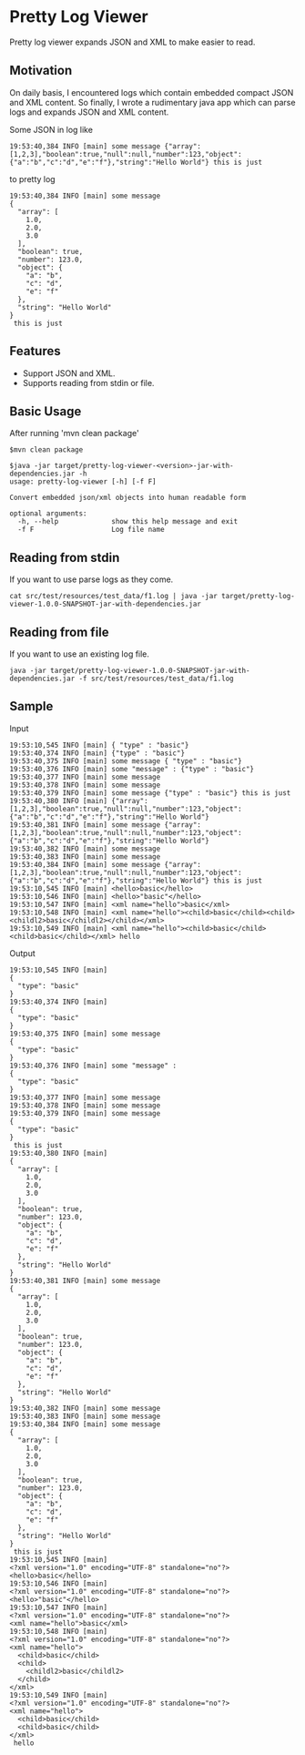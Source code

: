 Pretty Log Viewer
===================

Pretty log viewer expands JSON and XML to make easier to read.

Motivation
----------

On daily basis, I encountered logs which contain embedded compact JSON and XML content. So finally, I wrote a 
rudimentary java app which can parse logs and expands JSON and XML content.

Some JSON in log like

```text
19:53:40,384 INFO [main] some message {"array":[1,2,3],"boolean":true,"null":null,"number":123,"object":{"a":"b","c":"d","e":"f"},"string":"Hello World"} this is just
```

to pretty log

```text
19:53:40,384 INFO [main] some message 
{
  "array": [
    1.0,
    2.0,
    3.0
  ],
  "boolean": true,
  "number": 123.0,
  "object": {
    "a": "b",
    "c": "d",
    "e": "f"
  },
  "string": "Hello World"
}
 this is just
 ```


Features
--------

 * Support JSON and XML.
 * Supports reading from stdin or file.
 
Basic Usage
-----------

After running 'mvn clean package'

```text
$mvn clean package

$java -jar target/pretty-log-viewer-<version>-jar-with-dependencies.jar -h
usage: pretty-log-viewer [-h] [-f F]

Convert embedded json/xml objects into human readable form

optional arguments:
  -h, --help             show this help message and exit
  -f F                   Log file name
```

Reading from stdin
------------------

If you want to use parse logs as they come.

```text
cat src/test/resources/test_data/f1.log | java -jar target/pretty-log-viewer-1.0.0-SNAPSHOT-jar-with-dependencies.jar
```

Reading from file
------------------

If you want to use an existing log file.

```text
java -jar target/pretty-log-viewer-1.0.0-SNAPSHOT-jar-with-dependencies.jar -f src/test/resources/test_data/f1.log
```

Sample
------

Input

```text
19:53:10,545 INFO [main] { "type" : "basic"}
19:53:40,374 INFO [main] {"type" : "basic"}
19:53:40,375 INFO [main] some message { "type" : "basic"}
19:53:40,376 INFO [main] some "message" : {"type" : "basic"}
19:53:40,377 INFO [main] some message
19:53:40,378 INFO [main] some message
19:53:40,379 INFO [main] some message {"type" : "basic"} this is just
19:53:40,380 INFO [main] {"array":[1,2,3],"boolean":true,"null":null,"number":123,"object":{"a":"b","c":"d","e":"f"},"string":"Hello World"}
19:53:40,381 INFO [main] some message {"array":[1,2,3],"boolean":true,"null":null,"number":123,"object":{"a":"b","c":"d","e":"f"},"string":"Hello World"}
19:53:40,382 INFO [main] some message
19:53:40,383 INFO [main] some message
19:53:40,384 INFO [main] some message {"array":[1,2,3],"boolean":true,"null":null,"number":123,"object":{"a":"b","c":"d","e":"f"},"string":"Hello World"} this is just
19:53:10,545 INFO [main] <hello>basic</hello>
19:53:10,546 INFO [main] <hello>"basic"</hello>
19:53:10,547 INFO [main] <xml name="hello">basic</xml>
19:53:10,548 INFO [main] <xml name="hello"><child>basic</child><child><childl2>basic</childl2></child></xml>
19:53:10,549 INFO [main] <xml name="hello"><child>basic</child><child>basic</child></xml> hello
```

Output

```text
19:53:10,545 INFO [main] 
{
  "type": "basic"
}
19:53:40,374 INFO [main] 
{
  "type": "basic"
}
19:53:40,375 INFO [main] some message 
{
  "type": "basic"
}
19:53:40,376 INFO [main] some "message" : 
{
  "type": "basic"
}
19:53:40,377 INFO [main] some message
19:53:40,378 INFO [main] some message
19:53:40,379 INFO [main] some message 
{
  "type": "basic"
}
 this is just
19:53:40,380 INFO [main] 
{
  "array": [
    1.0,
    2.0,
    3.0
  ],
  "boolean": true,
  "number": 123.0,
  "object": {
    "a": "b",
    "c": "d",
    "e": "f"
  },
  "string": "Hello World"
}
19:53:40,381 INFO [main] some message 
{
  "array": [
    1.0,
    2.0,
    3.0
  ],
  "boolean": true,
  "number": 123.0,
  "object": {
    "a": "b",
    "c": "d",
    "e": "f"
  },
  "string": "Hello World"
}
19:53:40,382 INFO [main] some message
19:53:40,383 INFO [main] some message
19:53:40,384 INFO [main] some message 
{
  "array": [
    1.0,
    2.0,
    3.0
  ],
  "boolean": true,
  "number": 123.0,
  "object": {
    "a": "b",
    "c": "d",
    "e": "f"
  },
  "string": "Hello World"
}
 this is just
19:53:10,545 INFO [main] 
<?xml version="1.0" encoding="UTF-8" standalone="no"?>
<hello>basic</hello>
19:53:10,546 INFO [main] 
<?xml version="1.0" encoding="UTF-8" standalone="no"?>
<hello>"basic"</hello>
19:53:10,547 INFO [main] 
<?xml version="1.0" encoding="UTF-8" standalone="no"?>
<xml name="hello">basic</xml>
19:53:10,548 INFO [main] 
<?xml version="1.0" encoding="UTF-8" standalone="no"?>
<xml name="hello">
  <child>basic</child>
  <child>
    <childl2>basic</childl2>
  </child>
</xml>
19:53:10,549 INFO [main] 
<?xml version="1.0" encoding="UTF-8" standalone="no"?>
<xml name="hello">
  <child>basic</child>
  <child>basic</child>
</xml>
 hello
```
